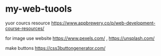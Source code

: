 # my-web-tuools

yuor courcs resource 
https://www.appbrewery.co/p/web-development-course-resources/

for image use website
https://www.pexels.com/  ,  https://unsplash.com/

make buttons 
https://css3buttongenerator.com/
